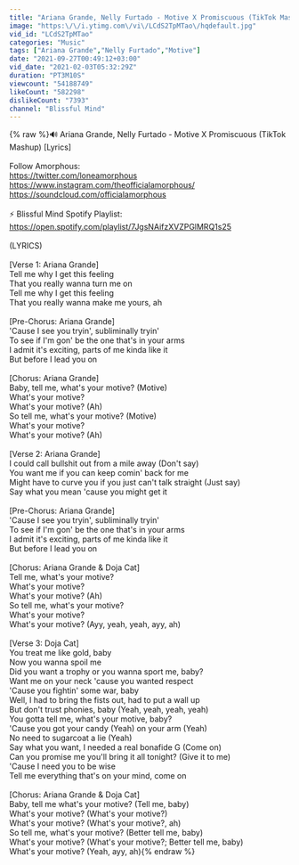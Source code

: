 ```yaml
---
title: "Ariana Grande, Nelly Furtado - Motive X Promiscuous (TikTok Mashup) [Lyrics]"
image: "https:\/\/i.ytimg.com\/vi\/LCdS2TpMTao\/hqdefault.jpg"
vid_id: "LCdS2TpMTao"
categories: "Music"
tags: ["Ariana Grande","Nelly Furtado","Motive"]
date: "2021-09-27T00:49:12+03:00"
vid_date: "2021-02-03T05:32:29Z"
duration: "PT3M10S"
viewcount: "54188749"
likeCount: "582298"
dislikeCount: "7393"
channel: "Blissful Mind"
---
```

{% raw %}🔊 Ariana Grande, Nelly Furtado - Motive X Promiscuous (TikTok Mashup) [Lyrics]<br /><br />Follow Amorphous:<br /><a rel="nofollow" target="blank" href="https://twitter.com/loneamorphous">https://twitter.com/loneamorphous</a><br /><a rel="nofollow" target="blank" href="https://www.instagram.com/theofficialamorphous/">https://www.instagram.com/theofficialamorphous/</a><br /><a rel="nofollow" target="blank" href="https://soundcloud.com/officialamorphous">https://soundcloud.com/officialamorphous</a><br /><br />⚡ Blissful Mind Spotify Playlist:<br /><a rel="nofollow" target="blank" href="https://open.spotify.com/playlist/7JgsNAifzXVZPGlMRQ1s25">https://open.spotify.com/playlist/7JgsNAifzXVZPGlMRQ1s25</a><br /><br />(LYRICS)<br /><br />[Verse 1: Ariana Grande]<br />Tell me why I get this feeling<br />That you really wanna turn me on<br />Tell me why I get this feeling<br />That you really wanna make me yours, ah<br /><br />[Pre-Chorus: Ariana Grande]<br />'Cause I see you tryin', subliminally tryin'<br />To see if I'm gon' be the one that's in your arms<br />I admit it's exciting, parts of me kinda like it<br />But before I lead you on<br /><br />[Chorus: Ariana Grande]<br />Baby, tell me, what's your motive? (Motive)<br />What's your motive?<br />What's your motive? (Ah)<br />So tell me, what's your motive? (Motive)<br />What's your motive?<br />What's your motive? (Ah)<br /><br />[Verse 2: Ariana Grande]<br />I could call bullshit out from a mile away (Don't say)<br />You want me if you can keep comin' back for me<br />Might have to curve you if you just can't talk straight (Just say)<br />Say what you mean 'cause you might get it<br /><br />[Pre-Chorus: Ariana Grande]<br />'Cause I see you tryin', subliminally tryin'<br />To see if I'm gon' be the one that's in your arms<br />I admit it's exciting, parts of me kinda like it<br />But before I lead you on<br /><br />[Chorus: Ariana Grande &amp; Doja Cat]<br />Tell me, what's your motive?<br />What's your motive?<br />What's your motive? (Ah)<br />So tell me, what's your motive?<br />What's your motive?<br />What's your motive? (Ayy, yeah, yeah, ayy, ah)<br /><br />[Verse 3: Doja Cat]<br />You treat me like gold, baby<br />Now you wanna spoil me<br />Did you want a trophy or you wanna sport me, baby?<br />Want me on your neck 'cause you wanted respect<br />'Cause you fightin' some war, baby<br />Well, I had to bring the fists out, had to put a wall up<br />But don't trust phonies, baby (Yeah, yeah, yeah, yeah)<br />You gotta tell me, what's your motive, baby?<br />'Cause you got your candy (Yeah) on your arm (Yeah)<br />No need to sugarcoat a lie (Yeah)<br />Say what you want, I needed a real bonafide G (Come on)<br />Can you promise me you'll bring it all tonight? (Give it to me)<br />'Cause I need you to be wise<br />Tell me everything that's on your mind, come on<br /><br />[Chorus: Ariana Grande &amp; Doja Cat]<br />Baby, tell me what's your motive? (Tell me, baby)<br />What's your motive? (What's your motive?)<br />What's your motive? (What's your motive?, ah)<br />So tell me, what's your motive? (Better tell me, baby)<br />What's your motive? (What's your motive?; Better tell me, baby)<br />What's your motive? (Yeah, ayy, ah){% endraw %}
